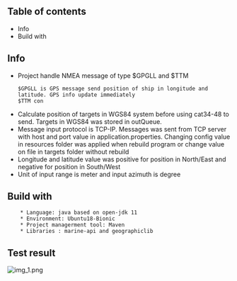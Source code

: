 ## Table of contents
* Info
* Build with

## Info
* Project handle NMEA message of type $GPGLL and $TTM
  ~~~~
  $GPGLL is GPS message send position of ship in longitude and latitude. GPS info update immediately
  $TTM con

* Calculate position of targets in WGS84 system before using cat34-48 to send. Targets in WGS84 was stored in outQueue.
* Message input protocol is TCP-IP. Messages was sent from TCP server with host and port value in application.properties. Changing config value in resources folder was applied when rebuild program or change value on file in targets folder without rebuild
* Longitude and latitude value was positive for position in North/East and negative for position in South/West
* Unit of input range is meter and input azimuth is degree
## Build with
~~~~
    * Language: java based on open-jdk 11
    * Environment: Ubuntu18-Bionic
    * Project managerment tool: Maven
    * Libraries : marine-api and geographiclib
~~~~
## Test result
![img_1.png](img_1.png)


	

